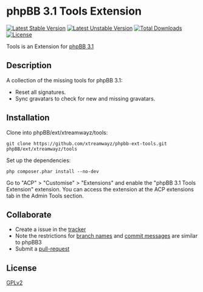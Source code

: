 # phpBB 3.1 Tools Extension

[![Latest Stable Version](https://poser.pugx.org/xtreamwayz/tools/v/stable.svg)](https://packagist.org/packages/xtreamwayz/tools)
[![Latest Unstable Version](https://poser.pugx.org/xtreamwayz/tools/v/unstable.svg)](https://packagist.org/packages/xtreamwayz/tools)
[![Total Downloads](https://poser.pugx.org/xtreamwayz/tools/downloads.svg)](https://packagist.org/packages/xtreamwayz/tools)
[![License](https://poser.pugx.org/xtreamwayz/tools/license.svg)](https://packagist.org/packages/xtreamwayz/tools)

Tools is an Extension for [phpBB 3.1](https://www.phpbb.com/)

## Description

A collection of the missing tools for phpBB 3.1:

* Reset all signatures.
* Sync gravatars to check for new and missing gravatars.

## Installation

Clone into phpBB/ext/xtreamwayz/tools:

    git clone https://github.com/xtreamwayz/phpbb-ext-tools.git phpBB/ext/xtreamwayz/tools

Set up the dependencies:

    php composer.phar install --no-dev

Go to "ACP" > "Customise" > "Extensions" and enable the "phpBB 3.1 Tools Extension" extension.
You can access the extension at the ACP extensions tab in the Admin Tools section.

## Collaborate

* Create a issue in the [tracker](https://github.com/xtreamwayz/phpbb-ext-tools/issues)
* Note the restrictions for [branch names](https://wiki.phpbb.com/Git#Branch_Names) and [commit messages](https://wiki.phpbb.com/Git#Commit_Messages) are similar to phpBB3
* Submit a [pull-request](https://github.com/xtreamwayz/phpbb-ext-tools/pulls)

## License

[GPLv2](license.txt)
